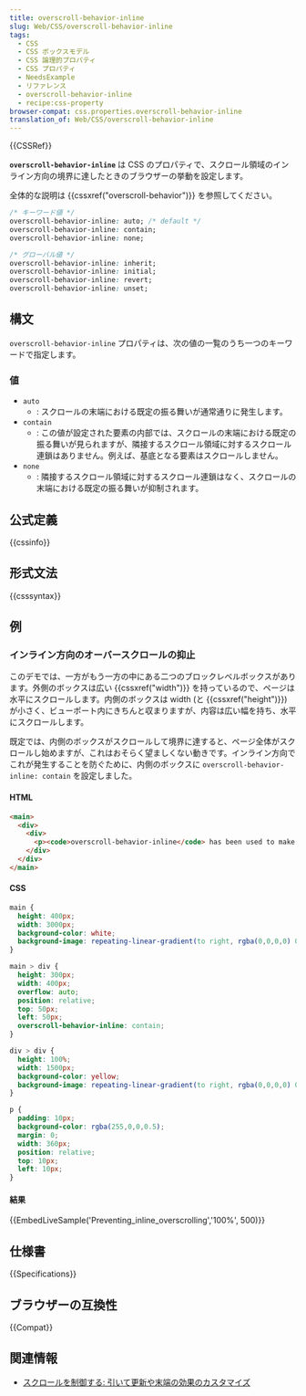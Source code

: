 ```yaml
---
title: overscroll-behavior-inline
slug: Web/CSS/overscroll-behavior-inline
tags:
  - CSS
  - CSS ボックスモデル
  - CSS 論理的プロパティ
  - CSS プロパティ
  - NeedsExample
  - リファレンス
  - overscroll-behavior-inline
  - recipe:css-property
browser-compat: css.properties.overscroll-behavior-inline
translation_of: Web/CSS/overscroll-behavior-inline
---
```

{{CSSRef}}

**`overscroll-behavior-inline`** は CSS のプロパティで、スクロール領域のインライン方向の境界に達したときのブラウザーの挙動を設定します。

全体的な説明は {{cssxref("overscroll-behavior")}} を参照してください。

```css
/* キーワード値 */
overscroll-behavior-inline: auto; /* default */
overscroll-behavior-inline: contain;
overscroll-behavior-inline: none;

/* グローバル値 */
overscroll-behavior-inline: inherit;
overscroll-behavior-inline: initial;
overscroll-behavior-inline: revert;
overscroll-behavior-inline: unset;
```

## 構文

`overscroll-behavior-inline` プロパティは、次の値の一覧のうち一つのキーワードで指定します。

### 値

- `auto`
  - : スクロールの末端における既定の振る舞いが通常通りに発生します。
- `contain`
  - : この値が設定された要素の内部では、スクロールの末端における既定の振る舞いが見られますが、隣接するスクロール領域に対するスクロール連鎖はありません。例えば、基底となる要素はスクロールしません。
- `none`
  - : 隣接するスクロール領域に対するスクロール連鎖はなく、スクロールの末端における既定の振る舞いが抑制されます。

## 公式定義

{{cssinfo}}

## 形式文法

{{csssyntax}}

## 例

<h3 id="Preventing_inline_overscrolling">インライン方向のオーバースクロールの抑止</h3>

このデモでは、一方がもう一方の中にある二つのブロックレベルボックスがあります。外側のボックスは広い {{cssxref("width")}} を持っているので、ページは水平にスクロールします。内側のボックスは width (と {{cssxref("height")}}) が小さく、ビューポート内にきちんと収まりますが、内容は広い幅を持ち、水平にスクロールします。

既定では、内側のボックスがスクロールして境界に達すると、ページ全体がスクロールし始めますが、これはおそらく望ましくない動きです。インライン方向でこれが発生することを防ぐために、内側のボックスに `overscroll-behavior-inline: contain` を設定しました。

#### HTML

```html
<main>
  <div>
    <div>
      <p><code>overscroll-behavior-inline</code> has been used to make it so that when the scroll boundaries of the yellow inner box are reached, the whole page does not begin to scroll.</p>
    </div>
  </div>
</main>
```

#### CSS

```css
main {
  height: 400px;
  width: 3000px;
  background-color: white;
  background-image: repeating-linear-gradient(to right, rgba(0,0,0,0) 0px, rgba(0,0,0,0) 19px, rgba(0,0,0,0.5) 20px);
}

main > div {
  height: 300px;
  width: 400px;
  overflow: auto;
  position: relative;
  top: 50px;
  left: 50px;
  overscroll-behavior-inline: contain;
}

div > div {
  height: 100%;
  width: 1500px;
  background-color: yellow;
  background-image: repeating-linear-gradient(to right, rgba(0,0,0,0) 0px, rgba(0,0,0,0) 19px, rgba(0,0,0,0.5) 20px);
}

p {
  padding: 10px;
  background-color: rgba(255,0,0,0.5);
  margin: 0;
  width: 360px;
  position: relative;
  top: 10px;
  left: 10px;
}
```

#### 結果

{{EmbedLiveSample('Preventing_inline_overscrolling','100%', 500)}}

## 仕様書

{{Specifications}}

## ブラウザーの互換性

{{Compat}}

## 関連情報

- [スクロールを制御する: 引いて更新や末端の効果のカスタマイズ](https://developers.google.com/web/updates/2017/11/overscroll-behavior#demo)
